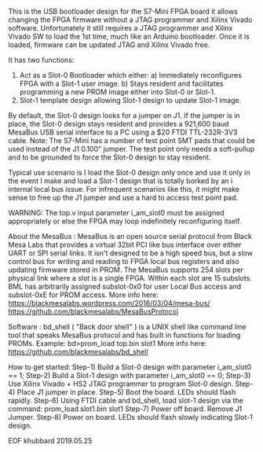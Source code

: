 This is the USB bootloader design for the S7-Mini FPGA board it allows changing
the FPGA firmware without a JTAG programmer and Xilinx Vivado software.
Unfortunately it still requires a JTAG programmer and Xilinx Vivado SW to load
the 1st time, much like an Arduino bootloader. Once it is loaded, firmware
can be updated JTAG and Xilinx Vivado free.

It has two functions:
  1) Act as a Slot-0 Bootloader which either:
     a) Immediately reconfigures FPGA with a Slot-1 user image.
     b) Stays resident and facilitates programming a new PROM image
        either into Slot-0 or Slot-1.
  2) Slot-1 template design allowing Slot-1 design to update Slot-1 image.

  By default, the Slot-0 design looks for a jumper on J1. If the jumper is in
  place, the Slot-0 design stays resident and provides a 921,600 baud MesaBus
  USB serial interface to a PC using a $20 FTDI TTL-232R-3V3 cable. 
  Note: The S7-Mini has a number of test point SMT pads that could be used
  instead of the J1 0.100" jumper. The test point only needs a soft-pullup
  and to be grounded to force the Slot-0 design to stay resident.

  Typical use scenario is I load the Slot-0 design only once and use it only
  in the event I make and load a Slot-1 design that is totally borked by an i
  internal local bus issue. For infrequent scenarios like this, it might make
  sense to free up the J1 jumper and use a hard to access test point pad.

  WARNING: The top.v input parameter i_am_slot0 must be assigned appropriately
  or else the FPGA may loop indefinitely reconfiguring itself.

  About the MesaBus :
    MesaBus is an open source serial protocol from Black Mesa Labs that 
    provides a virtual 32bit PCI like bus interface over either UART or SPI
    serial links. It isn't designed to be a high speed bus, but a slow control
    bus for writing and reading to FPGA local bus registers and also updating
    firmware stored in PROM.
    The MesaBus supports 254 slots per physical link where a slot is a single
    FPGA. Within each slot are 15 subslots.  BML has arbitrarily assigned 
    subslot-0x0 for user Local Bus access and subslot-0xE for PROM access.
    More info here:
      https://blackmesalabs.wordpress.com/2016/03/04/mesa-bus/ 
      https://github.com/blackmesalabs/MesaBusProtocol

  Software :
    bd_shell ( "Back door shell" ) is a UNIX shell like command line tool that
    speaks MesaBus protocol and has built in functions for loading PROMs.
    Example: bd>prom_load top.bin slot1
    More info here:
      https://github.com/blackmesalabs/bd_shell

  How to get started:
    Step-1) Build a Slot-0 design with parameter i_am_slot0 == 1;
    Step-2) Build a Slot-1 design with parameter i_am_slot0 == 0;
    Step-3) Use Xilinx Vivado + HS2 JTAG programmer to program Slot-0 design.
    Step-4) Place J1 jumper in place.
    Step-5) Boot the board. LEDs should flash rapidly.
    Step-6) Using FTDI cable and bd_shell, load slot-1 design via the command:
      prom_load slot1.bin slot1
    Step-7) Power off board. Remove J1 Jumper. 
    Step-8) Power on board. LEDs should flash slowly indicating Slot-1 design.

EOF khubbard 2019.05.25
